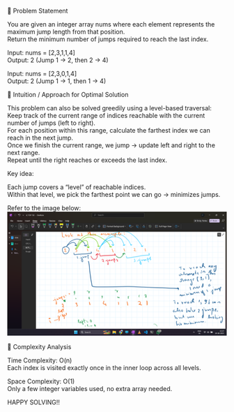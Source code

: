 🔹 Problem Statement  

You are given an integer array nums where each element represents the maximum jump length from that position.  
Return the minimum number of jumps required to reach the last index.  

Input: nums = [2,3,1,1,4]  
Output: 2 (Jump 1 → 2, then 2 → 4)

Input: nums = [2,3,0,1,4]  
Output: 2 (Jump 1 → 1, then 1 → 4)  


🔹 Intuition / Approach for Optimal Solution  

This problem can also be solved greedily using a level-based traversal:  
Keep track of the current range of indices reachable with the current number of jumps (left to right).  
For each position within this range, calculate the farthest index we can reach in the next jump.  
Once we finish the current range, we jump → update left and right to the next range.  
Repeat until the right reaches or exceeds the last index.  

Key idea:  

Each jump covers a “level” of reachable indices.  
Within that level, we pick the farthest point we can go → minimizes jumps.  

Refer to the image below:  
![Jump Game II Visual](Images/Visual.png)  




🔹 Complexity Analysis  

Time Complexity: O(n)  
Each index is visited exactly once in the inner loop across all levels.  

Space Complexity: O(1)  
Only a few integer variables used, no extra array needed.  


HAPPY SOLVING!!
